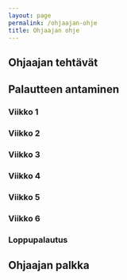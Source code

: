 ```yaml
---
layout: page
permalink: /ohjaajan-ohje
title: Ohjaajan ohje
---
```


## Ohjaajan tehtävät

## Palautteen antaminen

### Viikko 1

### Viikko 2

### Viikko 3

### Viikko 4

### Viikko 5

### Viikko 6

### Loppupalautus

## Ohjaajan palkka

